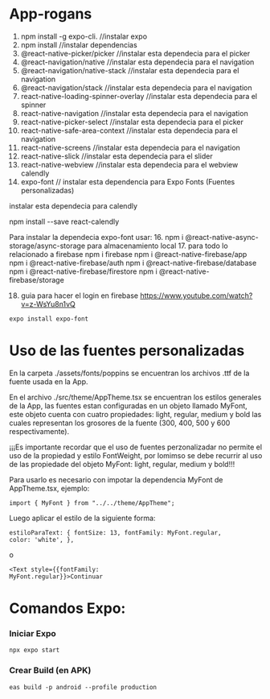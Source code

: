# App-rogans

1. npm install -g expo-cli. //instalar expo
2. npm install //instalar dependencias
3. @react-native-picker/picker //instalar esta dependecia para el picker
4. @react-navigation/native //instalar esta dependecia para el navigation
5. @react-navigation/native-stack //instalar esta dependecia para el navigation
6. @react-navigation/stack //instalar esta dependecia para el navigation
7. react-native-loading-spinner-overlay //instalar esta dependecia para el spinner
8. react-native-navigation //instalar esta dependecia para el navigation
9. react-native-picker-select //instalar esta dependecia para el picker
10. react-native-safe-area-context //instalar esta dependecia para el navigation
11. react-native-screens //instalar esta dependecia para el navigation
12. react-native-slick //instalar esta dependecia para el slider
13. react-native-webview //instalar esta dependecia para el webview calendly
14. expo-font // instalar esta dependencia para Expo Fonts (Fuentes personalizadas)


instalar esta dependecia para calendly


npm install --save react-calendly



Para instalar la dependecia expo-font usar:
16. npm i @react-native-async-storage/async-storage para almacenamiento local
17. para todo lo relacionado a firebase 
npm i firebase 
npm i @react-native-firebase/app
npm i @react-native-firebase/auth
npm i @react-native-firebase/database
npm i @react-native-firebase/firestore
npm i @react-native-firebase/storage

18. guia para hacer el login en firebase 
https://www.youtube.com/watch?v=z-WsYu8n1vQ




<code>expo install expo-font</code>


<h1>Uso de las fuentes personalizadas</h1>

En la carpeta ./assets/fonts/poppins se encuentran los archivos .ttf de la fuente usada en la App.

En el archivo ./src/theme/AppTheme.tsx se encuentran los estilos generales de la App, las fuentes estan configuradas en un objeto llamado MyFont, este objeto cuenta con cuatro propiedades: light, regular, medium y bold las cuales representan los grosores de la fuente (300, 400, 500 y 600 respectivamente).

¡¡¡Es importante recordar que el uso de fuentes perzonalizadar no permite el uso de la propiedad y estilo FontWeight, por lomimso se debe recurrir al uso de las propiedade del objeto MyFont: light, regular, medium y bold!!!

Para usarlo es necesario con impotar la dependencia MyFont de AppTheme.tsx, ejemplo:

<code>import { MyFont } from "../../theme/AppTheme";</code>

Luego aplicar el estilo de la siguiente forma:

<code>estiloParaText: {
        fontSize: 13,
        fontFamily: MyFont.regular,
        color: 'white',
    },</code>

o

<code><Text style={{fontFamily: MyFont.regular}}>Continuar</Text></code>

<h1>Comandos Expo:</h1>

<h3>Iniciar Expo</h3>
<code>npx expo start</code>


<h3>Crear Build (en APK)</h3>
<code>eas build -p android --profile production</code>
